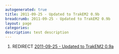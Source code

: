 ```yaml
---
autogenerated: true
title: 2011-09-25 - Updated to TrakEM2 0.9b
breadcrumb: 2011-09-25 - Updated to TrakEM2 0.9b
layout: page
categories: 
description: test description
---
```


1.  REDIRECT [2011-09-25 - Updated to TrakEM2 0.9a](2011-09-25_-_Updated_to_TrakEM2_0.9a )
